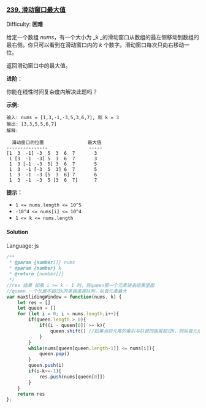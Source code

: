 ### [239\. 滑动窗口最大值](https://leetcode-cn.com/problems/sliding-window-maximum/)

Difficulty: **困难**


给定一个数组 _nums_，有一个大小为 _k _的滑动窗口从数组的最左侧移动到数组的最右侧。你只可以看到在滑动窗口内的 _k_ 个数字。滑动窗口每次只向右移动一位。

返回滑动窗口中的最大值。

**进阶：**

你能在线性时间复杂度内解决此题吗？

**示例:**

```
输入: nums = [1,3,-1,-3,5,3,6,7], 和 k = 3
输出: [3,3,5,5,6,7]
解释:

  滑动窗口的位置                最大值
---------------               -----
[1  3  -1] -3  5  3  6  7       3
 1 [3  -1  -3] 5  3  6  7       3
 1  3 [-1  -3  5] 3  6  7       5
 1  3  -1 [-3  5  3] 6  7       5
 1  3  -1  -3 [5  3  6] 7       6
 1  3  -1  -3  5 [3  6  7]      7
```

**提示：**

*   `1 <= nums.length <= 10^5`
*   `-10^4 <= nums[i] <= 10^4`
*   `1 <= k <= nums.length`


#### Solution

Language: js

```js
/**
 * @param {number[]} nums
 * @param {number} k
 * @return {number[]}
 */
//res 结果 如果 i >= k - 1 时，将queen第一个元素进去结果里面
//queen 一个长度不超过k的单调递减队列，队首元素最大
var maxSlidingWindow = function(nums, k) {
    let res = []
    let queen = []
    for (let i = 0; i < nums.length;i++){
        if(queen.length > 0){
            if((i - queen[0]) >= k){
                queen.shift() //如果当前元素的索引与队首的距离超过K，则队首元素出队
            }
        }
        while(nums[queen[queen.length-1]] <= nums[i]){
            queen.pop()
        }
        queen.push(i)
        if(i-k>=-1){
            res.push(nums[queen[0]])
        }
    }
    return res
};
```
